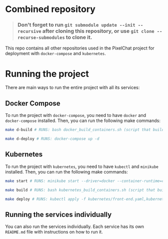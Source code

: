# Combined repository

> ### Don't forget to run `git submodule update --init --recursive` after cloning this repository, or use `git clone --recurse-submodules` to clone it.

This repo contains all other repositories used in the PixelChat project for deployment with `docker-compose` and `kubernetes`.

# Running the project

There are main ways to run the entire project with all its services:

## Docker Compose

To run the project with `docker-compose`, you need to have `docker` and `docker-compose` installed. Then, you can run the following make commands:

```bash
make d-build # RUNS: bash docker_build_containers.sh (script that builds all containers)

make d-deploy # RUNS: docker-compose up -d
```

## Kubernetes

To run the project with `kubernetes`, you need to have `kubectl` and `minikube` installed. Then, you can run the following make commands:

```bash
make start # RUNS: minikube start --driver=docker --container-runtime=containerd

make build # RUNS: bash kubernetes_build_containers.sh (script that builds all containers)

make deploy # RUNS: kubectl apply -f kubernetes/front-end.yaml,kubernetes/gateway.yaml,kubernetes/message-api.yaml
```

## Running the services individually

You can also run the services individually. Each service has its own `README.md` file with instructions on how to run it.
